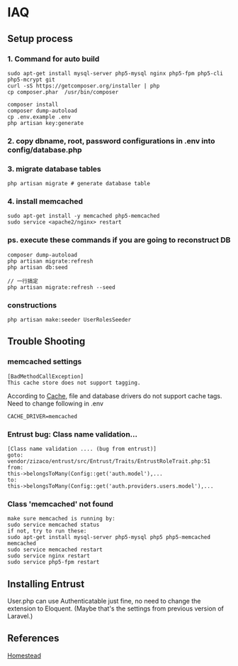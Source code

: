 # IAQ
## Setup process
### 1. Command for auto build
    sudo apt-get install mysql-server php5-mysql nginx php5-fpm php5-cli php5-mcrypt git
    curl -sS https://getcomposer.org/installer | php
    cp composer.phar  /usr/bin/composer

    composer install
    composer dump-autoload
    cp .env.example .env
    php artisan key:generate

### 2. copy dbname, root, password configurations in .env into config/database.php

### 3. migrate database tables

    php artisan migrate # generate database table

### 4. install memcached
    sudo apt-get install -y memcached php5-memcached
    sudo service <apache2/nginx> restart

### ps. execute these commands if you are going to reconstruct DB
    composer dump-autoload
    php artisan migrate:refresh
    php artisan db:seed

    // 一行搞定
    php artisan migrate:refresh --seed

### constructions
    php artisan make:seeder UserRolesSeeder

## Trouble Shooting
### memcached settings

    [BadMethodCallException]
    This cache store does not support tagging.
According to [Cache](https://laravel.com/docs/5.2/cache#cache-tags), file and database drivers do not support cache tags. Need to change following in .env

    CACHE_DRIVER=memcached
### Entrust bug: Class name validation...

    [Class name validation .... (bug from entrust)]
    goto:
    vendor/zizaco/entrust/src/Entrust/Traits/EntrustRoleTrait.php:51
    from:
    this->belongsToMany(Config::get('auth.model'),...
    to:
    this->belongsToMany(Config::get('auth.providers.users.model'),...
### Class 'memcached' not found

    make sure memcached is running by:
    sudo service memcached status
    if not, try to run these:
    sudo apt-get install mysql-server php5-mysql php5 php5-memcached memcached
    sudo service memcached restart
    sudo service nginx restart
    sudo service php5-fpm restart

## Installing Entrust
User.php can use Authenticatable just fine, no need to change the extension to Eloquent. (Maybe that's the settings from previous version of Laravel.)

## References

[Homestead](https://laravel.tw/docs/5.0/homestead)
